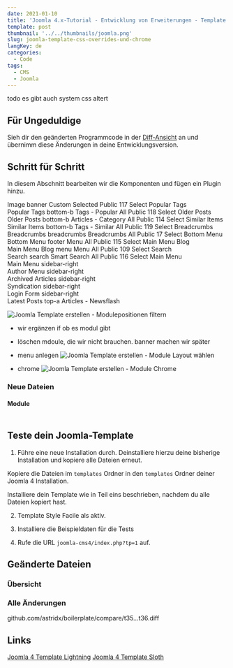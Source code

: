 ```yaml
---
date: 2021-01-10
title: 'Joomla 4.x-Tutorial - Entwicklung von Erweiterungen - Template - Overrides - alternative Overrides und Module Chrome'
template: post
thumbnail: '../../thumbnails/joomla.png'
slug: joomla-template-css-overrides-und-chrome
langKey: de
categories:
  - Code
tags:
  - CMS
  - Joomla
---
```


todo es gibt auch system css altert

## Für Ungeduldige

Sieh dir den geänderten Programmcode in der [Diff-Ansicht](https://github.com/astridx/boilerplate/compare/t36...t37) an und übernimm diese Änderungen in deine Entwicklungsversion.

## Schritt für Schritt

In diesem Abschnitt bearbeiten wir die Komponenten und fügen ein Plugin hinzu.

		
Image
	banner 	Custom 	Selected 	Public 	117
Select Popular Tags				
Popular Tags
	bottom-b 	Tags - Popular 	All 	Public 	118
Select Older Posts				
Older Posts
	bottom-b 	Articles - Category 	All 	Public 	114
Select Similar Items				
Similar Items
	bottom-b 	Tags - Similar 	All 	Public 	119
Select Breadcrumbs				
Breadcrumbs
	breadcrumbs 	Breadcrumbs 	All 	Public 	17
Select Bottom Menu				
Bottom Menu
	footer 	Menu 	All 	Public 	115
Select Main Menu Blog				
Main Menu Blog
	menu 	Menu 	All 	Public 	109
Select Search				
Search
	search 	Smart Search 	All 	Public 	116
Select Main Menu				
Main Menu
	sidebar-right 				
Author Menu
	sidebar-right 				
Archived Articles
	sidebar-right 			
Syndication
	sidebar-right 			
Login Form
	sidebar-right 			
Latest Posts
	top-a 	Articles - Newsflash 	

![Joomla Template erstellen - Modulepositionen filtern](/images/j4x42x1.png)


- wir ergänzen if ob es modul gibt
- löschen mdoule, die wir nicht brauchen. banner machen wir später

- menu anlegen
![Joomla Template erstellen - Module Layout wählen](/images/j4x42x2.png)

- chrome
![Joomla Template erstellen - Module Chrome](/images/j4x42x3.png)

### Neue Dateien

#### Module

##### []()

```php

```

## Teste dein Joomla-Template

1. Führe eine neue Installation durch. Deinstalliere hierzu deine bisherige Installation und kopiere alle Dateien erneut.

Kopiere die Dateien im `templates` Ordner in den `templates` Ordner deiner Joomla 4 Installation.

Installiere dein Template wie in Teil eins beschrieben, nachdem du alle Dateien kopiert hast.

2. Template Style Facile als aktiv.

3. Installiere die Beispieldaten für die Tests

4. Rufe die URL `joomla-cms4/index.php?tp=1` auf.

## Geänderte Dateien

### Übersicht

### Alle Änderungen

github.com/astridx/boilerplate/compare/t35...t36.diff

## Links

[Joomla 4 Template Lightning](https://github.com/C-Lodder/lightning)
[Joomla 4 Template Sloth](https://github.com/dgrammatiko/sloth-pkg)
